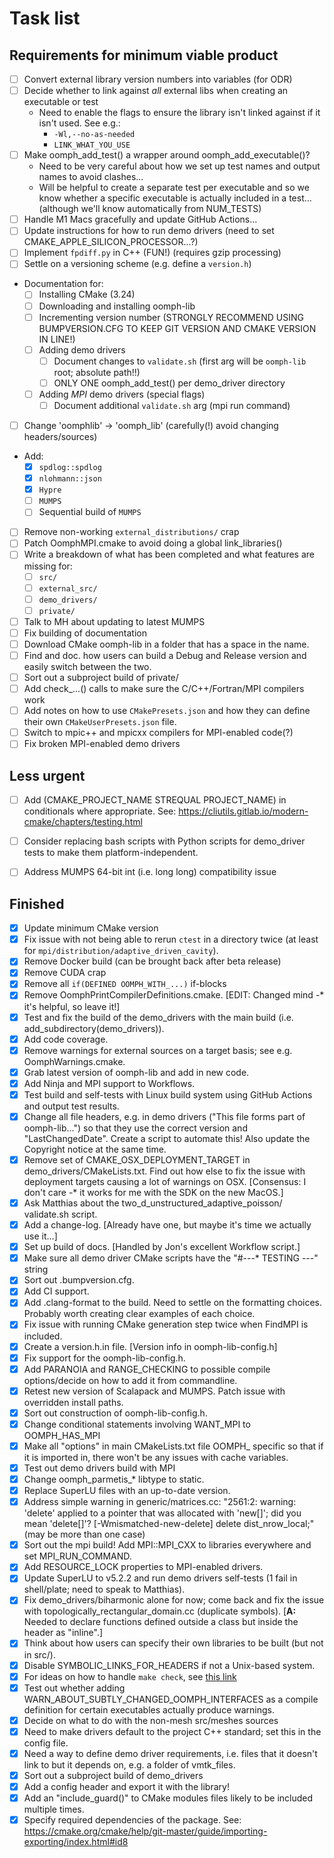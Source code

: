 # Task list

## Requirements for minimum viable product

* [ ] Convert external library version numbers into variables (for ODR)
* [ ] Decide whether to link against *all* external libs when creating an executable or test
  * Need to enable the flags to ensure the library isn't linked against if it isn't used. See e.g.:
    * `-Wl,--no-as-needed`
    * `LINK_WHAT_YOU_USE`
* [ ] Make oomph_add_test() a wrapper around oomph_add_executable()?
  * Need to be very careful about how we set up test names and output names to avoid clashes...
  * Will be helpful to create a separate test per executable and so we know whether a specific executable is actually included in a test... (although we'll know automatically from NUM_TESTS)
* [ ] Handle M1 Macs gracefully and update GitHub Actions...
* [ ] Update instructions for how to run demo drivers (need to set CMAKE_APPLE_SILICON_PROCESSOR...?)
* [ ] Implement `fpdiff.py` in C++ (FUN!) (requires gzip processing)
* [ ] Settle on a versioning scheme (e.g. define a `version.h`)
* Documentation for:
  * [ ] Installing CMake (3.24)
  * [ ] Downloading and installing oomph-lib
  * [ ] Incrementing version number (STRONGLY RECOMMEND USING BUMPVERSION.CFG TO KEEP GIT VERSION AND CMAKE VERSION IN LINE!)
  * [ ] Adding demo drivers
    * [ ] Document changes to `validate.sh` (first arg will be `oomph-lib` root; absolute path!!)
    * [ ] ONLY ONE oomph_add_test() per demo_driver directory
  * [ ] Adding *MPI* demo drivers (special flags)
    * [ ] Document additional `validate.sh` arg (mpi run command)
* [ ] Change 'oomphlib' -> 'oomph_lib' (carefully(!) avoid changing headers/sources)
* Add:
  * [x] `spdlog::spdlog`
  * [x] `nlohmann::json`
  * [x] `Hypre`
  * [ ] `MUMPS`
  * [ ] Sequential build of `MUMPS`
* [ ] Remove non-working `external_distributions/` crap
* [ ] Patch OomphMPI.cmake to avoid doing a global link_libraries()
* [ ] Write a breakdown of what has been completed and what features are missing for:
  * [ ] `src/`
  * [ ] `external_src/`
  * [ ] `demo_drivers/`
  * [ ] `private/`
* [ ] Talk to MH about updating to latest MUMPS
* [ ] Fix building of documentation
* [ ] Download CMake oomph-lib in a folder that has a space in the name.
* [ ] Find and doc. how users can build a Debug and Release version and easily switch between the two.
* [ ] Sort out a subproject build of private/
* [ ] Add check_...() calls to make sure the C/C++/Fortran/MPI compilers work
* [ ] Add notes on how to use `CMakePresets.json` and how they can define their own `CMakeUserPresets.json` file.
* [ ] Switch to mpic++ and mpicxx compilers for MPI-enabled code(?)
* [ ] Fix broken MPI-enabled demo drivers

## Less urgent

* [ ] Add (CMAKE_PROJECT_NAME STREQUAL PROJECT_NAME) in conditionals where appropriate. See: <https://cliutils.gitlab.io/modern-cmake/chapters/testing.html>

* [ ] Consider replacing bash scripts with Python scripts for demo_driver tests to make them platform-independent.
* [ ] Address MUMPS 64-bit int (i.e. long long) compatibility issue


## Finished

* [x] Update minimum CMake version
* [x] Fix issue with not being able to rerun `ctest` in a directory twice (at least for `mpi/distribution/adaptive_driven_cavity`).
* [x] Remove Docker build (can be brought back after beta release)
* [x] Remove CUDA crap
* [x] Remove all `if(DEFINED OOMPH_WITH_...)` if-blocks
* [x] Remove OomphPrintCompilerDefinitions.cmake. [EDIT: Changed mind -* it's helpful, so leave it!]
* [x] Test and fix the build of the demo_drivers with the main build (i.e. add_subdirectory(demo_drivers)).
* [x] Add code coverage.
* [x] Remove warnings for external sources on a target basis; see e.g. OomphWarnings.cmake.
* [x] Grab latest version of oomph-lib and add in new code.
* [x] Add Ninja and MPI support to Workflows.
* [x] Test build and self-tests with Linux build system using GitHub Actions and output test results.
* [x] Change all file headers, e.g. in demo drivers ("This file forms part of oomph-lib...") so that they use the correct version and "LastChangedDate". Create a script to automate this! Also update the Copyright notice at the same time.
* [x] Remove set of CMAKE_OSX_DEPLOYMENT_TARGET in demo_drivers/CMakeLists.txt. Find out how else to fix the issue with deployment targets causing a lot of warnings on OSX. [Consensus: I don't care -* it works for me with the SDK on the new MacOS.]
* [x] Ask Matthias about the two_d_unstructured_adaptive_poisson/ validate.sh script.
* [x] Add a change-log. [Already have one, but maybe it's time we actually use it...]
* [x] Set up build of docs. [Handled by Jon's excellent Workflow script.]
* [x] Make sure all demo driver CMake scripts have the "#---* TESTING ---" string
* [x] Sort out .bumpversion.cfg.
* [x] Add CI support.
* [x] Add .clang-format to the build. Need to settle on the formatting choices. Probably worth creating clear examples of each choice.
* [x] Fix issue with running CMake generation step twice when FindMPI is included.
* [x] Create a version.h.in file. [Version info in oomph-lib-config.h]
* [x] Fix support for the oomph-lib-config.h.
* [x] Add PARANOIA and RANGE_CHECKING to possible compile options/decide on how to add it from commandline.
* [x] Retest new version of Scalapack and MUMPS. Patch issue with overridden install paths.
* [x] Sort out construction of oomph-lib-config.h.
* [x] Change conditional statements involving WANT_MPI to OOMPH_HAS_MPI
* [x] Make all "options" in main CMakeLists.txt file OOMPH_ specific so that if it is imported in, there won't be any issues with cache variables.
* [x] Test out demo drivers build with MPI
* [x] Change oomph_parmetis_* libtype to static.
* [x] Replace SuperLU files with an up-to-date version.
* [x] Address simple warning in generic/matrices.cc: "2561:2: warning: 'delete' applied to a pointer that was allocated with 'new[]'; did you mean 'delete[]'? [-Wmismatched-new-delete] delete dist_nrow_local;" (may be more than one case)
* [x] Sort out the mpi build! Add MPI::MPI_CXX to libraries everywhere and set MPI_RUN_COMMAND.
* [x] Add RESOURCE_LOCK properties to MPI-enabled drivers.
* [x] Update SuperLU to v5.2.2 and run demo drivers self-tests (1 fail in shell/plate; need to speak to Matthias).
* [x] Fix demo_drivers/biharmonic alone for now; come back and fix the issue with topologically_rectangular_domain.cc (duplicate symbols). [**A:** Needed to declare functions defined outside a class but inside the header as "inline".]
* [x] Think about how users can specify their own libraries to be built (but not in src/).
* [x] Disable SYMBOLIC_LINKS_FOR_HEADERS if not a Unix-based system.
* [x] For ideas on how to handle ``make check``, see [this link](https://gitlab.kitware.com/cmake/community/-/wikis/doc/tutorials/EmulateMakeCheck)
* [x] Test out whether adding WARN_ABOUT_SUBTLY_CHANGED_OOMPH_INTERFACES as a compile definition for certain executables actually produce warnings.
* [x] Decide on what to do with the non-mesh src/meshes sources
* [x] Need to make drivers default to the project C++ standard; set this in the config file.
* [x] Need a way to define demo driver requirements, i.e. files that it doesn't link to but it depends on, e.g. a folder of vmtk_files.
* [x] Sort out a subproject build of demo_drivers
* [x] Add a config header and export it with the library!
* [x] Add an "include_guard()" to CMake modules files likely to be included multiple times.
* [x] Specify required dependencies of the package. See: <https://cmake.org/cmake/help/git-master/guide/importing-exporting/index.html#id8>
